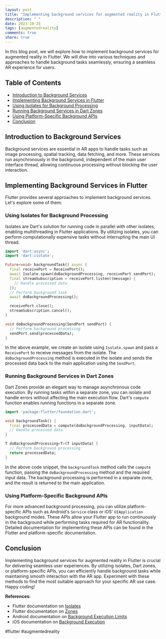 ```yaml
---
layout: post
title: "Implementing background services for augmented reality in Flutter"
description: " "
date: 2023-10-25
tags: [augmentedreality]
comments: true
share: true
---
```


In this blog post, we will explore how to implement background services for augmented reality in Flutter. We will dive into various techniques and approaches to handle background tasks seamlessly, ensuring a seamless AR experience for users.

## Table of Contents
- [Introduction to Background Services](#introduction-to-background-services)
- [Implementing Background Services in Flutter](#implementing-background-services-in-flutter)
- [Using Isolates for Background Processing](#using-isolates-for-background-processing)
- [Running Background Services in Dart Zones](#running-background-services-in-dart-zones)
- [Using Platform-Specific Background APIs](#using-platform-specific-background-apis)
- [Conclusion](#conclusion)

## Introduction to Background Services
Background services are essential in AR apps to handle tasks such as image processing, spatial tracking, data fetching, and more. These services run asynchronously in the background, independent of the main user interface thread, allowing continuous processing without blocking the user interaction.

## Implementing Background Services in Flutter
Flutter provides several approaches to implement background services. Let's explore some of them:

### Using Isolates for Background Processing
Isolates are Dart's solution for running code in parallel with other isolates, enabling multithreading in Flutter applications. By utilizing isolates, you can perform computationally expensive tasks without interrupting the main UI thread.

```dart
import 'dart:async';
import 'dart:isolate';

Future<void> backgroundTask() async {
  final receivePort = ReceivePort();
  await Isolate.spawn(doBackgroundProcessing, receivePort.sendPort);
  final streamSubscription = receivePort.listen((message) {
    // Handle processed data
  });
  // Perform background task
  await doBackgroundProcessing();

  receivePort.close();
  streamSubscription.cancel();
}

void doBackgroundProcessing(SendPort sendPort) {
  // Perform background processing
  sendPort.send(processedData);
}
```

In the above example, we create an isolate using `Isolate.spawn` and pass a `ReceivePort` to receive messages from the isolate. The `doBackgroundProcessing` method is executed in the isolate and sends the processed data back to the main application using the `SendPort`.

### Running Background Services in Dart Zones
Dart Zones provide an elegant way to manage asynchronous code execution. By running tasks within a separate zone, you can isolate and handle errors without affecting the main execution flow. Dart's `compute` function enables running functions in a separate zone.

```dart
import 'package:flutter/foundation.dart';

void backgroundTask() {
  final processedData = compute(doBackgroundProcessing, inputData);
  // Handle processed data
}

T doBackgroundProcessing<T>(T inputData) {
  // Perform background processing
  return processedData;
}
```

In the above code snippet, the `backgroundTask` method calls the `compute` function, passing the `doBackgroundProcessing` method and the required input data. The background processing is performed in a separate zone, and the result is returned to the main application.

### Using Platform-Specific Background APIs
For more advanced background processing, you can utilize platform-specific APIs such as Android's `Service` class or iOS' `UIApplication` background modes. These APIs allow your Flutter app to run continuously in the background while performing tasks required for AR functionality. Detailed documentation for implementing these APIs can be found in the Flutter and platform-specific documentation.

## Conclusion
Implementing background services for augmented reality in Flutter is crucial for delivering seamless user experiences. By utilizing isolates, Dart zones, or platform-specific APIs, you can efficiently handle background tasks while maintaining smooth interaction with the AR app. Experiment with these methods to find the most suitable approach for your specific AR use case. Happy coding!

**References:**
- Flutter documentation on [Isolates](https://api.flutter.dev/flutter/dart-isolate/dart-isolate-library.html)
- Flutter documentation on [Zones](https://api.dart.dev/stable/2.13.4/dart-async/Zone-class.html)
- Android documentation on [Background Execution Limits](https://developer.android.com/guide/background)
- iOS documentation on [Background Execution](https://developer.apple.com/documentation/backgroundtasks) 

#flutter #augmentedreality